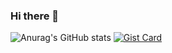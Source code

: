 ### Hi there 👋

![Anurag's GitHub stats](https://github-readme-stats.vercel.app/api?username=xoals35&theme=tokyonight&show_icons=true)  [![Gist Card](https://github-readme-stats.vercel.app/api/gist?id=bbfce31e0217a3689c8d961a356cb10d)]([https://github.com/xoals35/PeutiSCPSLPLUGINS])
